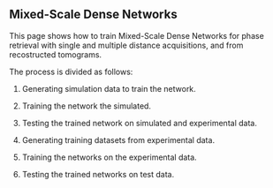 ## Mixed-Scale Dense Networks

This page shows how to train Mixed-Scale Dense Networks for phase retrieval with single and multiple distance acquisitions, and from recostructed tomograms.

The process is divided as follows:

1) Generating simulation data to train the network.

1) Training the network the simulated.

1) Testing the trained network on simulated and experimental data. 

1) Generating training datasets from experimental data.

1) Training the networks on the experimental data.

1) Testing the trained networks on test data.

